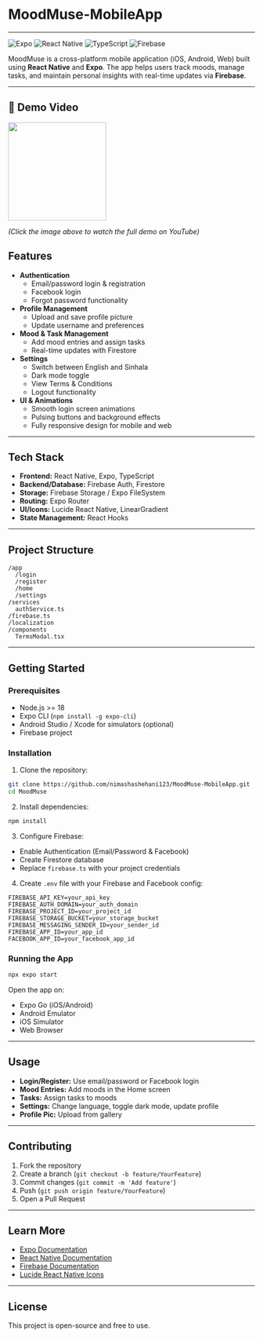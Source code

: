 # MoodMuse-MobileApp

---

![Expo](https://img.shields.io/badge/Expo-48.0.0-blue?logo=expo&logoColor=white) ![React Native](https://img.shields.io/badge/React_Native-0.72.0-blue?logo=react&logoColor=white) ![TypeScript](https://img.shields.io/badge/TypeScript-5.2-blue?logo=typescript&logoColor=white) ![Firebase](https://img.shields.io/badge/Firebase-DD5800?logo=firebase&logoColor=white)

MoodMuse is a cross-platform mobile application (iOS, Android, Web) built using **React Native** and **Expo**. The app helps users track moods, manage tasks, and maintain personal insights with real-time updates via **Firebase**.

---

## 🎥 Demo Video

<a href="https://youtu.be/ywXbIS75Nf8?si=0FFaOntjDNYbP2bz" target="_blank">
  <img src="https://i.pinimg.com/736x/cb/6b/21/cb6b217399c078c063c1a200f05d6658.jpg" width="200" />
</a>

*(Click the image above to watch the full demo on YouTube)*


## Features

- **Authentication**
  - Email/password login & registration
  - Facebook login
  - Forgot password functionality
- **Profile Management**
  - Upload and save profile picture
  - Update username and preferences
- **Mood & Task Management**
  - Add mood entries and assign tasks
  - Real-time updates with Firestore
- **Settings**
  - Switch between English and Sinhala
  - Dark mode toggle
  - View Terms & Conditions
  - Logout functionality
- **UI & Animations**
  - Smooth login screen animations
  - Pulsing buttons and background effects
  - Fully responsive design for mobile and web

---

## Tech Stack

- **Frontend:** React Native, Expo, TypeScript
- **Backend/Database:** Firebase Auth, Firestore
- **Storage:** Firebase Storage / Expo FileSystem
- **Routing:** Expo Router
- **UI/Icons:** Lucide React Native, LinearGradient
- **State Management:** React Hooks

---

## Project Structure

```
/app
  /login
  /register
  /home
  /settings
/services
  authService.ts
/firebase.ts
/localization
/components
  TermsModal.tsx
```

---

## Getting Started

### Prerequisites

- Node.js >= 18
- Expo CLI (`npm install -g expo-cli`)
- Android Studio / Xcode for simulators (optional)
- Firebase project

### Installation

1. Clone the repository:

```bash
git clone https://github.com/nimashashehani123/MoodMuse-MobileApp.git
cd MoodMuse
```

2. Install dependencies:

```bash
npm install
```

3. Configure Firebase:

- Enable Authentication (Email/Password & Facebook)
- Create Firestore database
- Replace `firebase.ts` with your project credentials

4. Create `.env` file with your Firebase and Facebook config:

```
FIREBASE_API_KEY=your_api_key
FIREBASE_AUTH_DOMAIN=your_auth_domain
FIREBASE_PROJECT_ID=your_project_id
FIREBASE_STORAGE_BUCKET=your_storage_bucket
FIREBASE_MESSAGING_SENDER_ID=your_sender_id
FIREBASE_APP_ID=your_app_id
FACEBOOK_APP_ID=your_facebook_app_id
```

### Running the App

```bash
npx expo start
```

Open the app on:
- Expo Go (iOS/Android)
- Android Emulator
- iOS Simulator
- Web Browser

---

## Usage

- **Login/Register:** Use email/password or Facebook login
- **Mood Entries:** Add moods in the Home screen
- **Tasks:** Assign tasks to moods
- **Settings:** Change language, toggle dark mode, update profile
- **Profile Pic:** Upload from gallery

---

## Contributing

1. Fork the repository
2. Create a branch (`git checkout -b feature/YourFeature`)
3. Commit changes (`git commit -m 'Add feature'`)
4. Push (`git push origin feature/YourFeature`)
5. Open a Pull Request

---

## Learn More

- [Expo Documentation](https://docs.expo.dev/)
- [React Native Documentation](https://reactnative.dev/)
- [Firebase Documentation](https://firebase.google.com/docs)
- [Lucide React Native Icons](https://lucide.dev/)

---

## License

This project is open-source and free to use.


